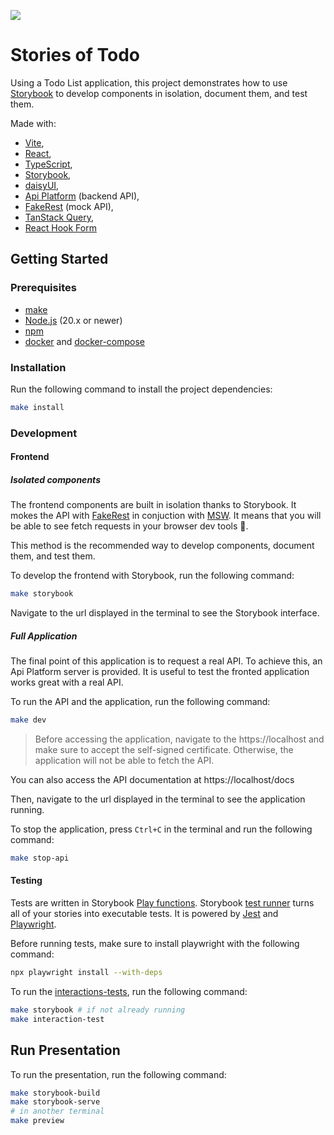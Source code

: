 <a href="https://github.com/storybooks/storybook" target="_blank"><img src="https://raw.githubusercontent.com/storybooks/brand/master/badge/badge-storybook.svg"></a>

# Stories of Todo

Using a Todo List application, this project demonstrates how to use [Storybook](https://storybook.js.org/) to develop components in isolation, document them, and test them.

Made with:
 - [Vite](https://vitejs.dev/),
 - [React](https://react.dev/),
 - [TypeScript](https://www.typescriptlang.org/), 
 - [Storybook](https://storybook.js.org/), 
 - [daisyUI](https://daisyui.com/),
 - [Api Platform](https://api-platform.com/) (backend API),
 - [FakeRest](https://github.com/marmelab/FakeRest) (mock API),
 - [TanStack Query](https://tanstack.com/query/latest),
 - [React Hook Form](https://react-hook-form.com/)

## Getting Started

### Prerequisites

- [make](https://www.gnu.org/software/make/)
- [Node.js](https://nodejs.org/en/) (20.x or newer)
- [npm](https://www.npmjs.com/)
- [docker](https://www.docker.com/) and [docker-compose](https://docs.docker.com/compose/)

### Installation

Run the following command to install the project dependencies:

```bash
make install
```

### Development

#### Frontend

##### Isolated components

The frontend components are built in isolation thanks to Storybook. It mokes the API with [FakeRest](https://github.com/marmelab/FakeRest#msw) in conjuction with [MSW](https://mswjs.io/). It means that you will be able to see fetch requests in your browser dev tools 🤩.

This method is the recommended way to develop components, document them, and test them.

To develop the frontend with Storybook, run the following command:

```bash
make storybook
```

Navigate to the url displayed in the terminal to see the Storybook interface.

##### Full Application

The final point of this application is to request a real API. To achieve this, an Api Platform server is provided.
It is useful to test the fronted application works great with a real API.

To run the API and the application, run the following command:

```bash
make dev
```

> Before accessing the application, navigate to the https://localhost and make sure to accept the self-signed certificate. Otherwise, the application will not be able to fetch the API.

You can also access the API documentation at https://localhost/docs

Then, navigate to the url displayed in the terminal to see the application running.

To stop the application, press `Ctrl+C` in the terminal and run the following command:

```bash
make stop-api
```

#### Testing

Tests are written in Storybook [Play functions](https://storybook.js.org/docs/writing-stories/play-function). Storybook [test runner](https://storybook.js.org/docs/writing-tests/test-runner) turns all of your stories into executable tests. It is powered by [Jest](https://jestjs.io/) and [Playwright](https://playwright.dev/).

Before running tests, make sure to install playwright with the following command:
```bash
npx playwright install --with-deps
```

To run the [interactions-tests](https://storybook.js.org/docs/writing-tests/interaction-testing), run the following command:
```bash
make storybook # if not already running
make interaction-test
```

## Run Presentation

To run the presentation, run the following command:

```bash
make storybook-build
make storybook-serve
# in another terminal
make preview
```